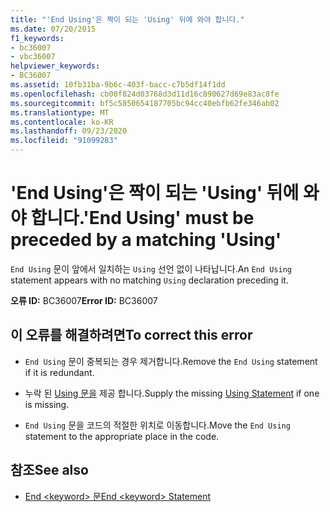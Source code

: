 ```yaml
---
title: "'End Using'은 짝이 되는 'Using' 뒤에 와야 합니다."
ms.date: 07/20/2015
f1_keywords:
- bc36007
- vbc36007
helpviewer_keywords:
- BC36007
ms.assetid: 10fb31ba-9b6c-403f-bacc-c7b5df14f1dd
ms.openlocfilehash: cb00f824d03768d3d11d16c890627d69e83ac8fe
ms.sourcegitcommit: bf5c5850654187705bc94cc40ebfb62fe346ab02
ms.translationtype: MT
ms.contentlocale: ko-KR
ms.lasthandoff: 09/23/2020
ms.locfileid: "91099283"
---
```

# <a name="end-using-must-be-preceded-by-a-matching-using"></a><span data-ttu-id="f7732-102">'End Using'은 짝이 되는 'Using' 뒤에 와야 합니다.</span><span class="sxs-lookup"><span data-stu-id="f7732-102">'End Using' must be preceded by a matching 'Using'</span></span>

<span data-ttu-id="f7732-103">`End Using` 문이 앞에서 일치하는 `Using` 선언 없이 나타납니다.</span><span class="sxs-lookup"><span data-stu-id="f7732-103">An `End Using` statement appears with no matching `Using` declaration preceding it.</span></span>  
  
 <span data-ttu-id="f7732-104">**오류 ID:** BC36007</span><span class="sxs-lookup"><span data-stu-id="f7732-104">**Error ID:** BC36007</span></span>  
  
## <a name="to-correct-this-error"></a><span data-ttu-id="f7732-105">이 오류를 해결하려면</span><span class="sxs-lookup"><span data-stu-id="f7732-105">To correct this error</span></span>  
  
- <span data-ttu-id="f7732-106">`End Using` 문이 중복되는 경우 제거합니다.</span><span class="sxs-lookup"><span data-stu-id="f7732-106">Remove the `End Using` statement if it is redundant.</span></span>  
  
- <span data-ttu-id="f7732-107">누락 된 [Using 문을](../language-reference/statements/using-statement.md) 제공 합니다.</span><span class="sxs-lookup"><span data-stu-id="f7732-107">Supply the missing [Using Statement](../language-reference/statements/using-statement.md) if one is missing.</span></span>  
  
- <span data-ttu-id="f7732-108">`End Using` 문을 코드의 적절한 위치로 이동합니다.</span><span class="sxs-lookup"><span data-stu-id="f7732-108">Move the `End Using` statement to the appropriate place in the code.</span></span>  
  
## <a name="see-also"></a><span data-ttu-id="f7732-109">참조</span><span class="sxs-lookup"><span data-stu-id="f7732-109">See also</span></span>

- [<span data-ttu-id="f7732-110">End \<keyword> 문</span><span class="sxs-lookup"><span data-stu-id="f7732-110">End \<keyword> Statement</span></span>](../language-reference/statements/end-keyword-statement.md)
